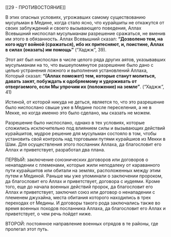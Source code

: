 [[29 - ПРОТИВОСТОЯНИЕ]]

В этих опасных условиях, угрожавших самому существованию мусульман в Медине, когда стало ясно, что курайшиты не откажутся от своих заблуждений и своего вызывающего поведения, Аллах Всевышний ниспослал мусульманам разрешение сражаться, не вменив им этого в обязанность. Аллах Всевышний сказал: **“Дозволено тем, на кого идут войной (сражаться), ибо их притесняют, и, поистине, Аллах в силах (оказать) им помощь”** (“Хаджж”, 39).

Этот аят был ниспослан в числе целого ряда других аятов, указывавших мусульманам на то, что вышеупомянутое разрешение было дано с целью устранения ложного и выполнения установлений Аллаха, Который сказал: **“(Аллах поможет) тем, которые станут молиться, давать закят, побуждать к одобряемому и удерживать от отвергаемого, если Мы упрочим их (положение) на земле”**. (“Хаджж”, 41)

Истиной, от которой никуда не деться, является то, что это разрешение было ниспослано свыше уже в Медине после переселения, а не в Мекке, но когда именно это было сделано, мы сказать не можем.

Разрешение было ниспослано, однако в тех условиях, которые сложились исключительно под влиянием силы и вызывающих действий курайшитов, мудрое решение для мусульман состояло в том, чтобы установить свой контроль над торговыми путями курайшиов из Мекки в Шам. Для осуществления этого посланник Аллаха, да благословит его Аллах и приветствует, разработал два плана.

ПЕРВЫЙ: заключение союзнических договоров или договоров о ненападении с племенами, которые жили неподалеку от караванного пути курайшитов или обитали на землях, расположенных между этим путем и Мединой. Раньше мы уже упоминали о заключении пророком, да благословит его Аллах и приветствует, договора с иудеями. Кроме того, еще до начала военных действий пророк, да благословит его Аллах и приветствует, заключил союз или договор о ненападении с племенем джухайна, места обитания которого находились в трех переходах от Медины. И договоры такого рода заключались также во время военных походов посланника Аллаха, да благословит его Аллах и приветствует, о чем речь пойдет ниже.

ВТОРОЙ: постоянное направление военных отрядов в те районы, где пролегал этот путь.

